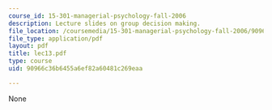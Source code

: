 ```yaml
---
course_id: 15-301-managerial-psychology-fall-2006
description: Lecture slides on group decision making.
file_location: /coursemedia/15-301-managerial-psychology-fall-2006/90966c36b6455a6ef82a60481c269eaa_lec13.pdf
file_type: application/pdf
layout: pdf
title: lec13.pdf
type: course
uid: 90966c36b6455a6ef82a60481c269eaa

---
```

None